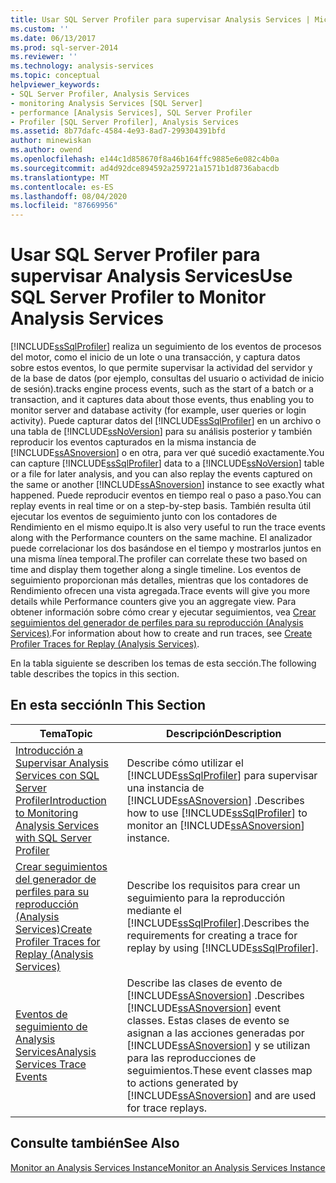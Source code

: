 ```yaml
---
title: Usar SQL Server Profiler para supervisar Analysis Services | Microsoft Docs
ms.custom: ''
ms.date: 06/13/2017
ms.prod: sql-server-2014
ms.reviewer: ''
ms.technology: analysis-services
ms.topic: conceptual
helpviewer_keywords:
- SQL Server Profiler, Analysis Services
- monitoring Analysis Services [SQL Server]
- performance [Analysis Services], SQL Server Profiler
- Profiler [SQL Server Profiler], Analysis Services
ms.assetid: 8b77dafc-4584-4e93-8ad7-299304391bfd
author: minewiskan
ms.author: owend
ms.openlocfilehash: e144c1d858670f8a46b164ffc9885e6e082c4b0a
ms.sourcegitcommit: ad4d92dce894592a259721a1571b1d8736abacdb
ms.translationtype: MT
ms.contentlocale: es-ES
ms.lasthandoff: 08/04/2020
ms.locfileid: "87669956"
---
```

# <a name="use-sql-server-profiler-to-monitor-analysis-services"></a><span data-ttu-id="967f0-102">Usar SQL Server Profiler para supervisar Analysis Services</span><span class="sxs-lookup"><span data-stu-id="967f0-102">Use SQL Server Profiler to Monitor Analysis Services</span></span>
  [!INCLUDE[ssSqlProfiler](../../includes/sssqlprofiler-md.md)] <span data-ttu-id="967f0-103">realiza un seguimiento de los eventos de procesos del motor, como el inicio de un lote o una transacción, y captura datos sobre estos eventos, lo que permite supervisar la actividad del servidor y de la base de datos (por ejemplo, consultas del usuario o actividad de inicio de sesión).</span><span class="sxs-lookup"><span data-stu-id="967f0-103">tracks engine process events, such as the start of a batch or a transaction, and it captures data about those events, thus enabling you to monitor server and database activity (for example, user queries or login activity).</span></span> <span data-ttu-id="967f0-104">Puede capturar datos del [!INCLUDE[ssSqlProfiler](../../includes/sssqlprofiler-md.md)] en un archivo o una tabla de [!INCLUDE[ssNoVersion](../../includes/ssnoversion-md.md)] para su análisis posterior y también reproducir los eventos capturados en la misma instancia de [!INCLUDE[ssASnoversion](../../includes/ssasnoversion-md.md)] o en otra, para ver qué sucedió exactamente.</span><span class="sxs-lookup"><span data-stu-id="967f0-104">You can capture [!INCLUDE[ssSqlProfiler](../../includes/sssqlprofiler-md.md)] data to a [!INCLUDE[ssNoVersion](../../includes/ssnoversion-md.md)] table or a file for later analysis, and you can also replay the events captured on the same or another [!INCLUDE[ssASnoversion](../../includes/ssasnoversion-md.md)] instance to see exactly what happened.</span></span> <span data-ttu-id="967f0-105">Puede reproducir eventos en tiempo real o paso a paso.</span><span class="sxs-lookup"><span data-stu-id="967f0-105">You can replay events in real time or on a step-by-step basis.</span></span> <span data-ttu-id="967f0-106">También resulta útil ejecutar los eventos de seguimiento junto con los contadores de Rendimiento en el mismo equipo.</span><span class="sxs-lookup"><span data-stu-id="967f0-106">It is also very useful to run the trace events along with the Performance counters on the same machine.</span></span> <span data-ttu-id="967f0-107">El analizador puede correlacionar los dos basándose en el tiempo y mostrarlos juntos en una misma línea temporal.</span><span class="sxs-lookup"><span data-stu-id="967f0-107">The profiler can correlate these two based on time and display them together along a single timeline.</span></span> <span data-ttu-id="967f0-108">Los eventos de seguimiento proporcionan más detalles, mientras que los contadores de Rendimiento ofrecen una vista agregada.</span><span class="sxs-lookup"><span data-stu-id="967f0-108">Trace events will give you more details while Performance counters give you an aggregate view.</span></span> <span data-ttu-id="967f0-109">Para obtener información sobre cómo crear y ejecutar seguimientos, vea [Crear seguimientos del generador de perfiles para su reproducción &#40;Analysis Services&#41;](create-profiler-traces-for-replay-analysis-services.md).</span><span class="sxs-lookup"><span data-stu-id="967f0-109">For information about how to create and run traces, see [Create Profiler Traces for Replay &#40;Analysis Services&#41;](create-profiler-traces-for-replay-analysis-services.md).</span></span>  
  
 <span data-ttu-id="967f0-110">En la tabla siguiente se describen los temas de esta sección.</span><span class="sxs-lookup"><span data-stu-id="967f0-110">The following table describes the topics in this section.</span></span>  
  
## <a name="in-this-section"></a><span data-ttu-id="967f0-111">En esta sección</span><span class="sxs-lookup"><span data-stu-id="967f0-111">In This Section</span></span>  
  
|<span data-ttu-id="967f0-112">Tema</span><span class="sxs-lookup"><span data-stu-id="967f0-112">Topic</span></span>|<span data-ttu-id="967f0-113">Descripción</span><span class="sxs-lookup"><span data-stu-id="967f0-113">Description</span></span>|  
|-----------|-----------------|  
|[<span data-ttu-id="967f0-114">Introducción a Supervisar Analysis Services con SQL Server Profiler</span><span class="sxs-lookup"><span data-stu-id="967f0-114">Introduction to Monitoring Analysis Services with SQL Server Profiler</span></span>](introduction-to-monitoring-analysis-services-with-sql-server-profiler.md)|<span data-ttu-id="967f0-115">Describe cómo utilizar el [!INCLUDE[ssSqlProfiler](../../includes/sssqlprofiler-md.md)] para supervisar una instancia de [!INCLUDE[ssASnoversion](../../includes/ssasnoversion-md.md)] .</span><span class="sxs-lookup"><span data-stu-id="967f0-115">Describes how to use [!INCLUDE[ssSqlProfiler](../../includes/sssqlprofiler-md.md)] to monitor an [!INCLUDE[ssASnoversion](../../includes/ssasnoversion-md.md)] instance.</span></span>|  
|[<span data-ttu-id="967f0-116">Crear seguimientos del generador de perfiles para su reproducción &#40;Analysis Services&#41;</span><span class="sxs-lookup"><span data-stu-id="967f0-116">Create Profiler Traces for Replay &#40;Analysis Services&#41;</span></span>](create-profiler-traces-for-replay-analysis-services.md)|<span data-ttu-id="967f0-117">Describe los requisitos para crear un seguimiento para la reproducción mediante el [!INCLUDE[ssSqlProfiler](../../includes/sssqlprofiler-md.md)].</span><span class="sxs-lookup"><span data-stu-id="967f0-117">Describes the requirements for creating a trace for replay by using [!INCLUDE[ssSqlProfiler](../../includes/sssqlprofiler-md.md)].</span></span>|  
|[<span data-ttu-id="967f0-118">Eventos de seguimiento de Analysis Services</span><span class="sxs-lookup"><span data-stu-id="967f0-118">Analysis Services Trace Events</span></span>](https://docs.microsoft.com/bi-reference/trace-events/analysis-services-trace-events)|<span data-ttu-id="967f0-119">Describe las clases de evento de [!INCLUDE[ssASnoversion](../../includes/ssasnoversion-md.md)] .</span><span class="sxs-lookup"><span data-stu-id="967f0-119">Describes [!INCLUDE[ssASnoversion](../../includes/ssasnoversion-md.md)] event classes.</span></span> <span data-ttu-id="967f0-120">Estas clases de evento se asignan a las acciones generadas por [!INCLUDE[ssASnoversion](../../includes/ssasnoversion-md.md)] y se utilizan para las reproducciones de seguimientos.</span><span class="sxs-lookup"><span data-stu-id="967f0-120">These event classes map to actions generated by [!INCLUDE[ssASnoversion](../../includes/ssasnoversion-md.md)] and are used for trace replays.</span></span>|  
  
## <a name="see-also"></a><span data-ttu-id="967f0-121">Consulte también</span><span class="sxs-lookup"><span data-stu-id="967f0-121">See Also</span></span>  
 [<span data-ttu-id="967f0-122">Monitor an Analysis Services Instance</span><span class="sxs-lookup"><span data-stu-id="967f0-122">Monitor an Analysis Services Instance</span></span>](monitor-an-analysis-services-instance.md)  
  
  

